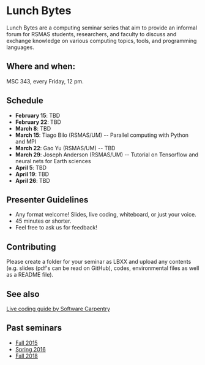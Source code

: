 # Lunch Bytes

Lunch Bytes are a computing seminar series that aim to provide an informal forum for RSMAS students, 
researchers, and faculty to discuss and exchange knowledge on various computing topics, tools, and programming languages.

## Where and when:

MSC 343, every Friday, 12 pm.

## Schedule

* **February 15**: TBD
* **February 22**: TBD
* **March 8**: TBD
* **March 15**: Tiago Bilo (RSMAS/UM) -- Parallel computing with Python and MPI
* **March 22**: Gao Yu (RSMAS/UM) -- TBD
* **March 29**: Joseph Anderson (RSMAS/UM) -- Tutorial on Tensorflow and neural nets for Earth sciences
* **April 5**: TBD
* **April 19**: TBD
* **April 26**: TBD

## Presenter Guidelines

* Any format welcome! Slides, live coding, whiteboard, or just your voice.
* 45 minutes or shorter.
* Feel free to ask us for feedback!

## Contributing

Please create a folder for your seminar as LBXX and upload any contents (e.g. slides (pdf's can be read on GitHub), codes, environmental files as well as a README file).

## See also

[Live coding guide by Software Carpentry](http://swcarpentry.github.io/swc-releases/2017.02/instructor-training/13-live/)

## Past seminars

* [Fall 2015](Fall_2015)
* [Spring 2016](Spring_2016)
* [Fall 2018](Fall_2018)

